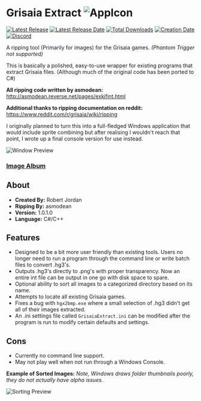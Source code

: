 # Grisaia Extract ![AppIcon](https://i.imgur.com/fDnJLIe.png)

[![Latest Release](https://img.shields.io/github/release/trigger-death/GrisaiaExtractor.svg?style=flat&label=version)](https://github.com/trigger-death/GrisaiaExtractor/releases/latest)
[![Latest Release Date](https://img.shields.io/github/release-date-pre/trigger-death/GrisaiaExtractor.svg?style=flat&label=released)](https://github.com/trigger-death/GrisaiaExtractor/releases/latest)
[![Total Downloads](https://img.shields.io/github/downloads/trigger-death/GrisaiaExtractor/total.svg?style=flat)](https://github.com/trigger-death/GrisaiaExtractor/releases)
[![Creation Date](https://img.shields.io/badge/created-june%202018-A642FF.svg?style=flat)](https://github.com/trigger-death/GrisaiaExtractor/commit/2ae789f18d7387024f2b92b85cc6a21709796ed7)
[![Discord](https://img.shields.io/discord/436949335947870238.svg?style=flat&logo=discord&label=chat&colorB=7389DC&link=https://discord.gg/vB7jUbY)](https://discord.gg/vB7jUbY)

A ripping tool (Primarily for images) for the Grisaia games. *(Phantom Trigger not supported)*

This is basically a polished, easy-to-use wrapper for existing programs that extract Grisaia files. (Although much of the original code has been ported to C#)

**All ripping code written by asmodean:** http://asmodean.reverse.net/pages/exkifint.html

**Additional thanks to ripping documentation on reddit:** https://www.reddit.com/r/grisaia/wiki/ripping

I originally planned to turn this into a full-fledged Windows application that would include sprite combining but after realising I wouldn't reach that point, I wrote up a final console version for use instead.

![Window Preview](https://i.imgur.com/adjsvrN.png)

### [Image Album](https://imgur.com/a/7xouR3f)

## About

* **Created By:** Robert Jordan
* **Ripping By:** asmodean
* **Version:** 1.0.1.0
* **Language:** C#/C++

## Features

* Designed to be a bit more user friendly than existing tools. Users no longer need to run a program through the command line or write batch files to convert .hg3's.
* Outputs .hg3's directly to .png's with proper transparency. Now an entire int file can be output in one go with disk space to spare.
* Optional ability to sort all images to a categorized directory based on its name.
* Attempts to locate all existing Grisaia games.
* Fixes a bug with `hgx2bmp.exe` where a small selection of .hg3 didn't get all of their images extracted.
* An .ini settings file called `GrisaiaExtract.ini` can be modified after the program is run to modify certain defaults and settings.

## Cons

* Currently no command line support.
* May not play well when not run through a Windows Console.

**Example of Sorted Images:** *Note, Windows draws folder thumbnails poorly, they do not actually have alpha issues.*

![Sorting Preview](https://i.imgur.com/cm07Hzd.png)
